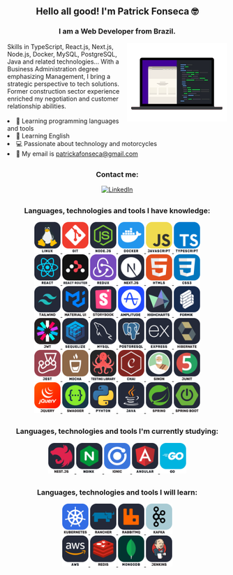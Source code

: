 <div align="center">
  
## Hello all good! I'm Patrick Fonseca 🤓

### I am a Web Developer from Brazil.

</div>

<div align="center">
<a href="https://github.com/DevPatrickFonseca/DevPatrickFonseca"><img height="180px" align="right" src="https://github.com/DevPatrickFonseca/DevPatrickFonseca/blob/main/src/images/pc_cod_patrickfonseca.gif"/></a>

  <div align="left" style="display: inline_block">
    Skills in TypeScript, React.js, Next.js, Node.js, Docker, MySQL, PostgreSQL, Java and related technologies... With a Business Administration degree emphasizing Management, I bring a strategic perspective to tech solutions. Former construction sector experience enriched my negotiation and customer relationship abilities.
<br> <br>
      <li>🔭 Learning programming languages and tools</li>
      <li>🌱 Learning English</li>
      <li>💻 Passionate about technology and motorcycles</li>
      <li>📧 My email is <a href="mailto:patrickafonseca@gmail.com">patrickafonseca@gmail.com</a></li>
  </div>
</div>

##

<div align="center">
<h3>Contact me:</h3>

[![LinkedIn](https://img.shields.io/badge/-LinkedIn-%230077B5?style=for-the-badge&logo=linkedin&logoColor=white)](https://www.linkedin.com/in/patrickfonseca/ "Open in new tab 🡆 Ctrl + Click (Windows/Linux) 🡆 Cmd + Click (Mac)")
     
</div>

##

<div align="center">
<h3>Languages, technologies and tools I have knowledge:</h3>
<div align="center">
<p align="center">
  <a href="https://github.com/DevPatrickFonseca/DevPatrickFonseca">
    <img src="https://github.com/DevPatrickFonseca/DevPatrickFonseca/blob/main/src/icons/ic_linux.svg" width="60" fill="none" />
    <img src="https://github.com/DevPatrickFonseca/DevPatrickFonseca/blob/main/src/icons/ic_git.svg" width="60" fill="none" />
    <img src="https://github.com/DevPatrickFonseca/DevPatrickFonseca/blob/main/src/icons/ic_nodejs.svg" width="60" fill="none" />
    <img src="https://github.com/DevPatrickFonseca/DevPatrickFonseca/blob/main/src/icons/ic_docker.svg" width="60" fill="none" />
    <img src="https://github.com/DevPatrickFonseca/DevPatrickFonseca/blob/main/src/icons/ic_js.svg" width="60" fill="none" />
    <img src="https://github.com/DevPatrickFonseca/DevPatrickFonseca/blob/main/src/icons/ic_ts.svg" width="60" fill="none" />
  <br>
    <img src="https://github.com/DevPatrickFonseca/DevPatrickFonseca/blob/main/src/icons/ic_react.svg" width="60" fill="none" />
    <img src="https://github.com/DevPatrickFonseca/DevPatrickFonseca/blob/main/src/icons/ic_reactrouter.svg" width="60" fill="none" />
    <img src="https://github.com/DevPatrickFonseca/DevPatrickFonseca/blob/main/src/icons/ic_redux.svg" width="60" fill="none" />
    <img src="https://github.com/DevPatrickFonseca/DevPatrickFonseca/blob/main/src/icons/ic_nextjs.svg" width="60" fill="none" />
    <img src="https://github.com/DevPatrickFonseca/DevPatrickFonseca/blob/main/src/icons/ic_html.svg" width="60" fill="none" />
    <img src="https://github.com/DevPatrickFonseca/DevPatrickFonseca/blob/main/src/icons/ic_css.svg" width="60" fill="none" />
  <br>
    <img src="https://github.com/DevPatrickFonseca/DevPatrickFonseca/blob/main/src/icons/ic_tailwind.svg" width="60" fill="none" />
    <img src="https://github.com/DevPatrickFonseca/DevPatrickFonseca/blob/main/src/icons/ic_mui.svg" width="60" fill="none" />
    <img src="https://github.com/DevPatrickFonseca/DevPatrickFonseca/blob/main/src/icons/ic_storybook.svg" width="60" fill="none" />
    <img src="https://github.com/DevPatrickFonseca/DevPatrickFonseca/blob/main/src/icons/ic_amplitude.svg" width="60" fill="none" />
    <img src="https://github.com/DevPatrickFonseca/DevPatrickFonseca/blob/main/src/icons/ic_highcharts.svg" width="60" fill="none" />
    <img src="https://github.com/DevPatrickFonseca/DevPatrickFonseca/blob/main/src/icons/ic_formik.svg" width="60" fill="none" />
  <br>
    <img src="https://github.com/DevPatrickFonseca/DevPatrickFonseca/blob/main/src/icons/ic_jwt.svg" width="60" fill="none" />
    <img src="https://github.com/DevPatrickFonseca/DevPatrickFonseca/blob/main/src/icons/ic_sequelize.svg" width="60" fill="none" />
    <img src="https://github.com/DevPatrickFonseca/DevPatrickFonseca/blob/main/src/icons/ic_mysql.svg" width="60" fill="none" />
    <img src="https://github.com/DevPatrickFonseca/DevPatrickFonseca/blob/main/src/icons/ic_postgre.svg" width="60" fill="none" />
    <img src="https://github.com/DevPatrickFonseca/DevPatrickFonseca/blob/main/src/icons/ic_express.svg" width="60" fill="none" />
    <img src="https://github.com/DevPatrickFonseca/DevPatrickFonseca/blob/main/src/icons/ic_hibernate.svg" width="60" fill="none" />
  <br>
    <img src="https://github.com/DevPatrickFonseca/DevPatrickFonseca/blob/main/src/icons/ic_jest.svg" width="60" fill="none" />
    <img src="https://github.com/DevPatrickFonseca/DevPatrickFonseca/blob/main/src/icons/ic_mocha.svg" width="60" fill="none" />
    <img src="https://github.com/DevPatrickFonseca/DevPatrickFonseca/blob/main/src/icons/ic_tl.svg" width="60" fill="none" />
    <img src="https://github.com/DevPatrickFonseca/DevPatrickFonseca/blob/main/src/icons/ic_chai.svg" width="60" fill="none" />
    <img src="https://github.com/DevPatrickFonseca/DevPatrickFonseca/blob/main/src/icons/ic_sinon.svg" width="60" fill="none" />
    <img src="https://github.com/DevPatrickFonseca/DevPatrickFonseca/blob/main/src/icons/ic_junit.svg" width="60" fill="none" />
  <br>
    <img src="https://github.com/DevPatrickFonseca/DevPatrickFonseca/blob/main/src/icons/ic_jquery.svg" width="60" fill="none" />
    <img src="https://github.com/DevPatrickFonseca/DevPatrickFonseca/blob/main/src/icons/ic_swagger.svg" width="60" fill="none" />
    <img src="https://github.com/DevPatrickFonseca/DevPatrickFonseca/blob/main/src/icons/ic_py.svg" width="60" fill="none" />
    <img src="https://github.com/DevPatrickFonseca/DevPatrickFonseca/blob/main/src/icons/ic_java.svg" width="60" fill="none" />
    <img src="https://github.com/DevPatrickFonseca/DevPatrickFonseca/blob/main/src/icons/ic_spring.svg" width="60" fill="none" />
    <img src="https://github.com/DevPatrickFonseca/DevPatrickFonseca/blob/main/src/icons/ic_springboot.svg" width="60" fill="none" />
  </a>
</p>

##

<div align="center">
<h3>Languages, technologies and tools I'm currently studying:</h3>
<div align="center">
<p align="center">
  <a href="https://github.com/DevPatrickFonseca/DevPatrickFonseca">
    <img src="https://github.com/DevPatrickFonseca/DevPatrickFonseca/blob/main/src/icons/ic_nestjs.svg" width="60" fill="none" />
    <img src="https://github.com/DevPatrickFonseca/DevPatrickFonseca/blob/main/src/icons/ic_nginx.svg" width="60" fill="none" />
    <img src="https://github.com/DevPatrickFonseca/DevPatrickFonseca/blob/main/src/icons/ic_ionic.svg" width="60" fill="none" />
    <img src="https://github.com/DevPatrickFonseca/DevPatrickFonseca/blob/main/src/icons/ic_angular.svg" width="60" fill="none" />
    <img src="https://github.com/DevPatrickFonseca/DevPatrickFonseca/blob/main/src/icons/ic_go.svg" width="60" fill="none" />
  </a>
</p>

##

<div align="center">
<h3>Languages, technologies and tools I will learn:</h3>
<div align="center">
<p align="center">
  <a href="https://github.com/DevPatrickFonseca/DevPatrickFonseca">
    <img src="https://github.com/DevPatrickFonseca/DevPatrickFonseca/blob/main/src/icons/ic_kubernetes.svg" width="60" fill="none" />
    <img src="https://github.com/DevPatrickFonseca/DevPatrickFonseca/blob/main/src/icons/ic_rancher.svg" width="60" fill="none" />
    <img src="https://github.com/DevPatrickFonseca/DevPatrickFonseca/blob/main/src/icons/ic_rabbitmq.svg" width="60" fill="none" />
    <img src="https://github.com/DevPatrickFonseca/DevPatrickFonseca/blob/main/src/icons/ic_kafka.svg" width="60" fill="none" />
  <br>
    <img src="https://github.com/DevPatrickFonseca/DevPatrickFonseca/blob/main/src/icons/ic_aws.svg" width="60" fill="none" />
    <img src="https://github.com/DevPatrickFonseca/DevPatrickFonseca/blob/main/src/icons/ic_redis.svg" width="60" fill="none" />
    <img src="https://github.com/DevPatrickFonseca/DevPatrickFonseca/blob/main/src/icons/ic_mongo.svg" width="60" fill="none" />
    <img src="https://github.com/DevPatrickFonseca/DevPatrickFonseca/blob/main/src/icons/ic_jenkins.svg" width="60" fill="none" />
  </a>
</p>
